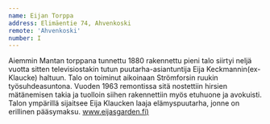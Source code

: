 ```yaml
---
name: Eijan Torppa
address: Elimäentie 74, Ahvenkoski
remote: 'Ahvenkoski'
number: I
---
```

Aiemmin Mantan torppana tunnettu 1880 rakennettu pieni talo siirtyi neljä vuotta sitten televisiostakin tutun puutarha-asiantuntija Eija Keckmannin(ex-Klaucke) haltuun. Talo on toiminut aikoinaan Strömforsin ruukin työsuhdeasuntona. Vuoden 1963 remontissa sitä nostettiin hirsien mätänemisen takia ja tuolloin siihen rakennettiin myös etuhuone ja avokuisti. Talon ympärillä sijaitsee Eija Klaucken laaja elämyspuutarha, jonne on erillinen pääsymaksu. [www.eijasgarden.fi)](http://www.eijasgarden.fi)